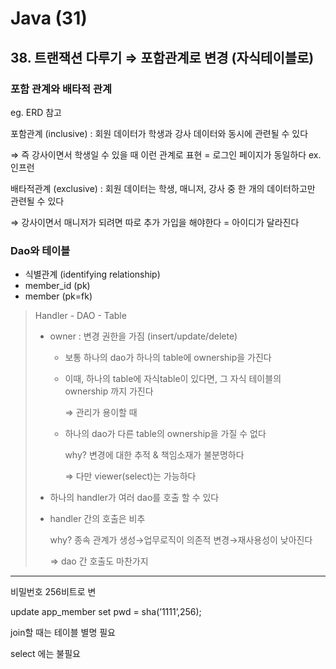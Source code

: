 # Java (31)

## 38. 트랜잭션 다루기 ⇒ 포함관계로 변경 (자식테이블로)

### 포함 관계와 배타적 관계

eg. ERD 참고

포함관계 (inclusive) : 회원 데이터가 학생과 강사 데이터와 동시에 관련될 수 있다

⇒ 즉 강사이면서 학생일 수 있을 때 이런 관계로 표현 = 로그인 페이지가 동일하다 ex.인프런

배타적관계 (exclusive) : 회원 데이터는 학생, 매니저, 강사 중 한 개의 데이터하고만 관련될 수 있다

⇒ 강사이면서 매니저가 되려면 따로 추가 가입을 해야한다 = 아이디가 달라진다

### Dao와 테이블

- 식별관계 (identifying relationship)
- member_id (pk)
- member (pk=fk)

> Handler - DAO - Table
> 
> - owner : 변경 권한을 가짐 (insert/update/delete)
>     - 보통 하나의 dao가 하나의 table에 ownership을 가진다
>     - 이때, 하나의 table에 자식table이 있다면, 그 자식 테이블의 ownership 까지 가진다
>         
>         ⇒ 관리가 용이할 때
>         
>     - 하나의 dao가 다른 table의 ownership을 가질 수 없다
>         
>         why? 변경에 대한 추적 & 책임소재가 불분명하다
>         
>         ⇒ 다만 viewer(select)는 가능하다
>         
> - 하나의 handler가 여러 dao를 호출 할 수 있다
> - handler 간의 호출은 비추
>     
>     why? 종속 관계가 생성→업무로직이 의존적 변경→재사용성이 낮아진다
>     
>     ⇒ dao 간 호출도 마찬가지
>     

---

비밀번호 256비트로 변

update app_member set pwd = sha(’1111’,256);

join할 때는 테이블 별명 필요

select 에는 불필요
